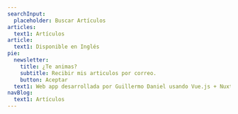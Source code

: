 ```yaml
---
searchInput:
  placeholder: Buscar Artículos
articles:
  text1: Artículos
article:
  text1: Disponible en Inglés
pie:
  newsletter:
    title: ¿Te animas?
    subtitle: Recibir mis articulos por correo.
    button: Aceptar
  text1: Web app desarrollada por Guillermo Daniel usando Vue.js + Nuxt
navBlog:
  text1: Artículos
---
```

